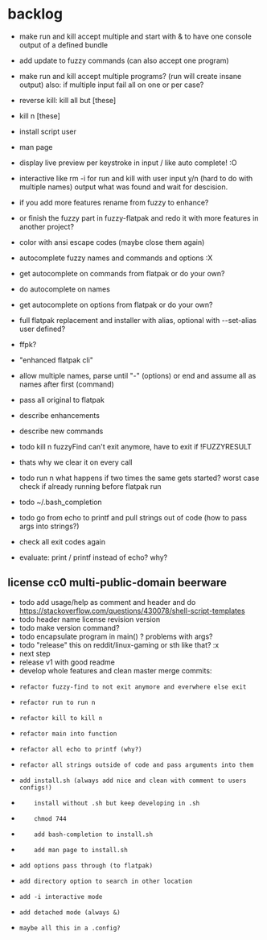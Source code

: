 # backlog

- make run and kill accept multiple and start with & to have one console output of a defined bundle
- add update to fuzzy commands (can also accept one program)
- make run and kill accept multiple programs? (run will create insane
output) also: if multiple input fail all on one or per case?
- reverse kill: kill all but [these]
- kill n [these]
- install script user
- man page
- display live preview per keystroke in input / like auto complete! :O
- interactive like rm -i for run and kill with user input y/n (hard to do
with multiple names) output what was found and wait for descision.
- if you add more features rename from fuzzy to enhance?
- or finish the fuzzy part in fuzzy-flatpak and redo it with more features in
another project?
- color with ansi escape codes (maybe close them again)

- autocomplete fuzzy names and commands and options :X
- get autocomplete on commands from flatpak or do your own?
- do autocomplete on names
- get autocomplete on options from flatpak or do your own?

- full flatpak replacement and installer with alias, optional with --set-alias user defined?
- ffpk?
- "enhanced flatpak cli"
- allow multiple names, parse until "-" (options) or end and assume all as names after first (command)
- pass all original to flatpak
- describe enhancements
- describe new commands

- todo kill n fuzzyFind can't exit anymore, have to exit if !FUZZYRESULT
- thats why we clear it on every call

- todo run n what happens if two times the same gets started? worst case check if already running before flatpak run
- todo ~/.bash_completion
- todo go from echo to printf and pull strings out of code (how to pass args into strings?)

- check all exit codes again
- evaluate: print / printf instead of echo? why?

## license cc0 multi-public-domain beerware

- todo add usage/help as comment and header and do <https://stackoverflow.com/questions/430078/shell-script-templates>
- todo header name license revision version
- todo make version command?
- todo encapsulate program in main() ? problems with args?
- todo "release" this on reddit/linux-gaming or sth like that? :x
- next step
- release v1 with good readme
- develop whole features and clean master merge commits:
-     refactor fuzzy-find to not exit anymore and everwhere else exit
-     refactor run to run n
-     refactor kill to kill n
-     refactor main into function
-     refactor all echo to printf (why?)
-     refactor all strings outside of code and pass arguments into them
-     add install.sh (always add nice and clean with comment to users configs!)
-         install without .sh but keep developing in .sh
-         chmod 744
-         add bash-completion to install.sh
-         add man page to install.sh
-     add options pass through (to flatpak)
-     add directory option to search in other location
-     add -i interactive mode
-     add detached mode (always &)
-     maybe all this in a .config?
